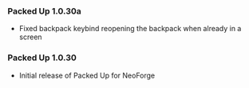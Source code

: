 ### Packed Up 1.0.30a
- Fixed backpack keybind reopening the backpack when already in a screen

### Packed Up 1.0.30
- Initial release of Packed Up for NeoForge
